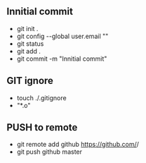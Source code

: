 ## Innitial commit

* git init .
* git config --global user.email "<e-mail>"
* git status
* git add .
* git commit -m "Innitial commit"

## GIT ignore

* touch ./.gitignore
* "*.o"

## PUSH to remote
* git remote add github https://github.com/<user>/<repository>
* git push github master